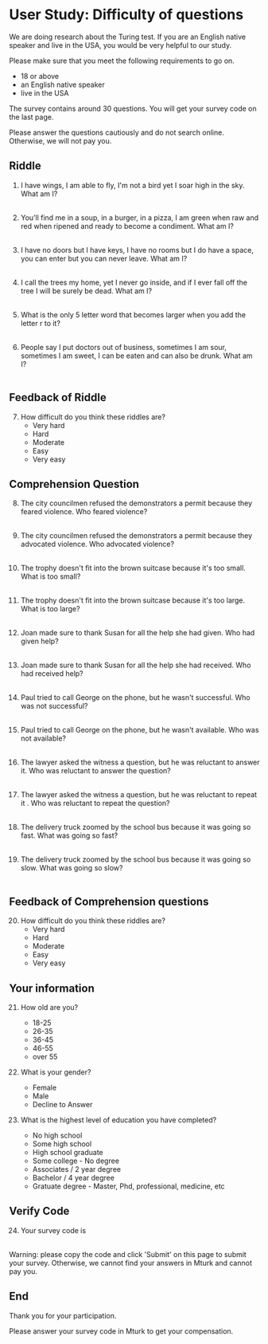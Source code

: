 # User Study: Difficulty of questions

We are doing research about the Turing test. If you are an English native speaker and live in the USA, you would be very helpful to our study.

Please make sure that you meet the following requirements to go on.
* 18 or above
* an English native speaker
* live in the USA

The survey contains around 30 questions. You will get your survey code on the last page.

Please answer the questions cautiously and do not search online. Otherwise, we will not pay you.

## Riddle

1. I have wings, I am able to fly, I'm not a bird yet I soar high in the sky. What am I?<br><br>

2. You’ll find me in a soup, in a burger, in a pizza, I am green when raw and red when ripened and ready to become a condiment. What am I?<br><br>

3. I have no doors but I have keys, I have no rooms but I do have a space, you can enter but you can never leave. What am I?<br><br>

4. I call the trees my home, yet I never go inside, and if I ever fall off the tree I will be surely be dead. What am I?<br><br>

5. What is the only 5 letter word that becomes larger when you add the letter r to it?<br><br>

6. People say I put doctors out of business, sometimes I am sour, sometimes I am sweet, I can be eaten and can also be drunk. What am I?<br><br>

## Feedback of Riddle

7. How difficult do you think these riddles are?
    * Very hard
    * Hard
    * Moderate
    * Easy
    * Very easy

## Comprehension Question

8. The city councilmen refused the demonstrators a permit because they feared violence. Who feared violence?<br><br>

9.  The city councilmen refused the demonstrators a permit because they advocated violence. Who advocated violence?<br><br>

10. The trophy doesn't fit into the brown suitcase because it's too small. What is too small?<br><br>

11. The trophy doesn't fit into the brown suitcase because it's too large. What is too large?<br><br>

12. Joan made sure to thank Susan for all the help she had given. Who had given help?<br><br>

13. Joan made sure to thank Susan for all the help she had received. Who had received help?<br><br>

14. Paul tried to call George on the phone, but he wasn't successful. Who was not successful?<br><br>

15. Paul tried to call George on the phone, but he wasn't available. Who was not available?<br><br>

16. The lawyer asked the witness a question, but he was reluctant to answer it. Who was reluctant to answer the question?<br><br>

17. The lawyer asked the witness a question, but he was reluctant to repeat it . Who was reluctant to repeat the question?<br><br>

18. The delivery truck zoomed by the school bus because it was going so fast. What was going so fast?<br><br>

19. The delivery truck zoomed by the school bus because it was going so slow. What was going so slow?<br><br>

## Feedback of Comprehension questions

20. How difficult do you think these riddles are?
    * Very hard
    * Hard
    * Moderate
    * Easy
    * Very easy

## Your information

21. How old are you?
    * 18-25
    * 26-35
    * 36-45
    * 46-55
    * over 55

22. What is your gender?
    * Female
    * Male
    * Decline to Answer

23. What is the highest level of education you have completed?
    * No high school
    * Some high school
    * High school graduate
    * Some college - No degree
    * Associates / 2 year degree
    * Bachelor / 4 year degree
    * Gratuate degree - Master, Phd, professional, medicine, etc

## Verify Code

24. Your survey code is<br><br>

Warning: please copy the code and click 'Submit' on this page to submit your survey. Otherwise, we cannot find your answers in Mturk and cannot pay you.

## End

Thank you for your participation.

Please answer your survey code in Mturk to get your compensation.